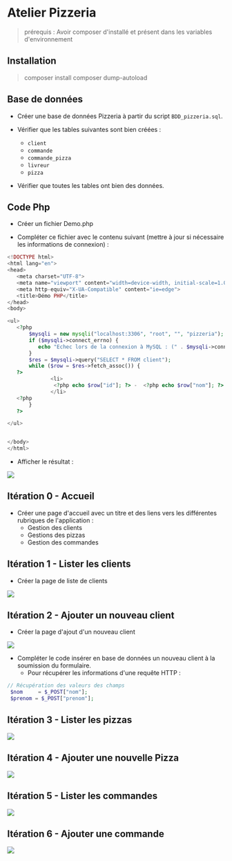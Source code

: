 # Atelier Pizzeria

> prérequis :  Avoir composer d'installé et présent dans les variables d'environnement

## Installation

> composer install
> composer dump-autoload
> 

## Base de données

- Créer une base de données Pizzeria à partir du script `BDD_pizzeria.sql`.

- Vérifier que les tables suivantes sont bien créées :

  - `client`
  - `commande`
  - `commande_pizza`
  - `livreur`
  - `pizza`

- Vérifier que toutes les tables ont bien des données.

## Code Php

- Créer un fichier Demo.php

- Compléter ce fichier avec le contenu suivant (mettre à jour si nécessaire les informations de connexion) :

```php
<!DOCTYPE html>
<html lang="en">
<head>
   <meta charset="UTF-8">
   <meta name="viewport" content="width=device-width, initial-scale=1.0">
   <meta http-equiv="X-UA-Compatible" content="ie=edge">
   <title>Démo PHP</title>
</head>
<body>

<ul>
   <?php
       $mysqli = new mysqli("localhost:3306", "root", "", "pizzeria");
       if ($mysqli->connect_errno) {
          echo "Echec lors de la connexion à MySQL : (" . $mysqli->connect_errno . ") " . $mysqli->connect_error;
       }
       $res = $mysqli->query("SELECT * FROM client");
       while ($row = $res->fetch_assoc()) {
   ?>
              <li>
               <?php echo $row["id"]; ?> -  <?php echo $row["nom"]; ?>
              </li>
   <?php
       }
   ?>

</ul>


</body>
</html>
```

- Afficher le résultat :

![](docs/0.png)

## Itération 0 - Accueil

- Créer une page d'accueil avec un titre et des liens vers les différentes rubriques de l'application :
  - Gestion des clients
  - Gestions des pizzas
  - Gestion des commandes

## Itération 1 - Lister les clients

- Créer la page de liste de clients

![](docs/1.png)

## Itération 2 - Ajouter un nouveau client

- Créer la page d'ajout d'un nouveau client

![](docs/2.png)

- Compléter le code insérer en base de données un nouveau client à la soumission du formulaire.
  - Pour récupérer les informations d'une requête HTTP :

```php
// Récupération des valeurs des champs
 $nom     = $_POST["nom"];
 $prenom = $_POST["prenom"];
```

## Itération 3 - Lister les pizzas

![](docs/3.png)

## Itération 4 - Ajouter une nouvelle Pizza

![](docs/4.png)

## Itération 5 - Lister les commandes

![](docs/5.png)

## Itération 6 - Ajouter une commande

![](docs/6.png)
